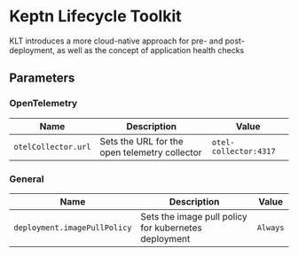 # Keptn Lifecycle Toolkit

KLT introduces a more cloud-native approach for pre- and post-deployment, as well as the concept of application health
checks

<!-- markdownlint-disable MD012 -->
## Parameters

### OpenTelemetry

| Name                | Description                                   | Value                 |
| ------------------- | --------------------------------------------- | --------------------- |
| `otelCollector.url` | Sets the URL for the open telemetry collector | `otel-collector:4317` |


### General

| Name                         | Description                                          | Value    |
| ---------------------------- | ---------------------------------------------------- | -------- |
| `deployment.imagePullPolicy` | Sets the image pull policy for kubernetes deployment | `Always` |


<!-- markdownlint-enable MD012 -->
